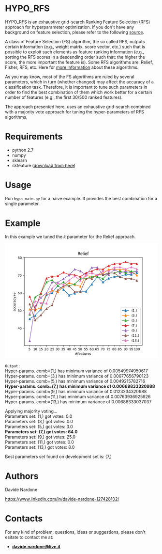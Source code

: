 # HYPO_RFS

HYPO_RFS is an exhaustive grid-search Ranking Feature Selection (RFS) approach for hyperparameter optimization. If you don't have any background on feature selection, please refer to the following [source](https://machinelearningmastery.com/an-introduction-to-feature-selection/).

A class of Feature Selection (FS) algorithm, the so called RFS, outputs certain information (e.g., weight matrix, score vector, etc.) such that is possible to exploit such elements as feature ranking information (e.g., sorting the RFS scores in a descending order such that: the higher the score, the more important the feature is). Some RFS algorithms are: Relief, Fisher, RFS, etc. Here for [more information](http://eprints.kku.edu.sa/170/1/feature_selection_for_classification.pdf) about these algorithms.

As you may know, most of the FS algorithms are ruled by several parameters, which in turn (whether changed) may affect the accuracy of a classification task. Therefore, it is important to tune such parameters in order to find the best combination of them which work better for a certain number of features (e.g., the first 30/500 ranked features).

The approach presented here, uses an exhaustive grid-search combined with a majority vote approach for tuning the hyper-parameters of RFS algorithms.

# Requirements

  - python 2.7
  - numpy
  - sklearn
  - skfeature ([download from here](https://github.com/jundongl/scikit-feature/tree/master/skfeature))
 
 # Usage
 
 Run `hypo_main.py` for a naive example. It provides the best combination for a single parameter.
 
 # Example
 
 In this example we tuned the *k* parameter for the Relief approach.
 
![alt text](img/Relief.png "")

`Output:` <br>
Hyper-params. comb=(1,) has minimum variance of 0.00549974950617 <br>
Hyper-params. comb=(3,) has minimum variance of 0.00677656790123 <br>
Hyper-params. comb=(5,) has minimum variance of 0.0049215782716 <br>
**Hyper-params. comb=(7,) has minimum variance of 0.00669833320988** <br>
Hyper-params. comb=(9,) has minimum variance of 0.0123234320988 <br>
Hyper-params. comb=(11,) has minimum variance of 0.00763936925926 <br>
Hyper-params. comb=(13,) has minimum variance of 0.00688333037037 <br>

Applying majority voting... <br>
Parameters set: (1,) got votes: 0.0 <br>
Parameters set: (3,) got votes: 0.0 <br>
Parameters set: (5,) got votes: 3.0 <br>
**Parameters set: (7,) got votes: 64.0** <br>
Parameters set: (9,) got votes: 25.0 <br>
Parameters set: (11,) got votes: 0.0 <br>
Parameters set: (13,) got votes: 8.0

Best parameters set found on development set is: (7,) <br>

 # Authors

  Davide Nardone
  
  https://www.linkedin.com/in/davide-nardone-127428102/
  
# Contacts

For any kind of problem, questions, ideas or suggestions, please don't esitate to contact me at: 
- **davide.nardone@live.it**
 
